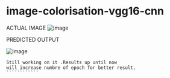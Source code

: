 # image-colorisation-vgg16-cnn
ACTUAL IMAGE
![image](https://user-images.githubusercontent.com/44821150/117338337-12f40a00-aebc-11eb-8434-3bdec5b4647a.png)

PREDICTED OUTPUT

![image](https://user-images.githubusercontent.com/44821150/117338393-21422600-aebc-11eb-92d6-329684083fb1.png)


`````````````````````
Still working on it .Results up until now
will increase numbre of epoch for better result.
````````````
